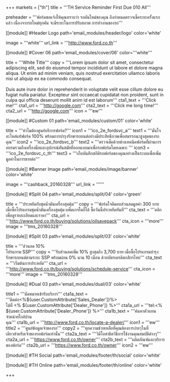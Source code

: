 +++
markets = ["th"]
title = '''TH Service Reminder First Due 010 All'''

preheader = '''ฟอร์ดขอแจ้งให้คุณทราบว่า รถคันใหม่ของคุณ ถึงกำหนดตรวจเช็คระยะครั้งแรกแล้ว เนื่องจากรถใหม่ทุกคัน จะมีระยะในการปรับสภาพ การทำงานของรถ'''

[[module]] #Header Logo
path='email_modules/header/logo'
color='white'

  image = '''white'''
  url_link = '''http://www.ford.co.th'''

[[module]] #Cover 06
path='email_modules/cover/06'
color='''white'''

  title = '''White Title'''
  copy = '''Lorem ipsum dolor sit amet, consectetur adipiscing elit, sed do eiusmod tempor incididunt ut labore et dolore magna aliqua. Ut enim ad minim veniam, quis nostrud exercitation ullamco laboris nisi ut aliquip ex ea commodo consequat.<br><br>Duis aute irure dolor in reprehenderit in voluptate velit esse cillum dolore eu fugiat nulla pariatur. Excepteur sint occaecat cupidatat non proident, sunt in culpa qui officia deserunt mollit anim id est laborum'''
  cta1_text = '''Click me!'''
  cta1_url = '''http://google.com'''
  cta2_text = '''Click me long time!'''
  cta2_url = '''http://google.com'''
  icon = '''ew'''

[[module]] #Custom 01
path='email_modules/custom/01'
color='white'

  title = '''ทำไมต้องศูนย์บริการฟอร์ด?'''
  icon1 = '''ico_2e_fordsvc_a'''
  text1 = '''มั่นใจอะไหล่แท้ฟอร์ด&#65279; 100% &#65279;พร้อมการบำรุงรักษารถยนต์&#65279;อย่างมีประสิทธิภาพเพื่อ&#65279;สมรรถนะสูงสุดของรถคุณ'''
  icon2 = '''ico_2e_fordsvc_b'''
  text2 = '''ตรวจเช็คด้วยช่างเทคนิค&#65279;ฟอร์ดที่ผ่านการอบรม&#65279;รวมถึงเครื่องมือและอุปกรณ์&#65279;ทันสมัยที่ออกแบบมาเพื่อ&#65279;รถฟอร์ดโดยเฉพาะ '''
  icon3 = '''ico_2e_fordsvc_c_th'''
  text3 = '''เก็บบันทึกสถิติรถฟอร์ด&#65279;ของคุณอย่างเป็นระบบ&#65279;เพื่อเพิ่มมูลค่าในการขายต่อ'''

[[module]] #Banner Image
path='email_modules/image/banner'
color='white'

  image = '''cashback_20160328'''
  url_link = ''''''

[[module]] #Split 04
path='email_modules/split/04'
color='green'

  title = '''ประหยัดกับชุดน้ำมันเครื่องสุดคุ้ม'''
  copy = '''ฟอร์ดใจดีมอบส่วนลดมูลค่า 300 บาท เมื่อซื้อโปรแกรมชุดน้ำมันเครื่องสุดคุ้ม แพ็คเกจใดก็ได้ ซื้อวันนี้ประหยัดทันที'''
  cta_text = '''คลิกเพื่อดูรายละเอียดและราคา'''
  cta_url = '''http://www.ford.co.th/buying/solutions/oilsavepack'''
  cta_icon = '''more'''
  image = '''tms_20160328'''

[[module]] #Split 03
path='email_modules/split/03'
color='white'

  title = '''ส่วนลด 10%<br/>โปรแกรม SSP'''
  copy = '''รับส่วนลดเพิ่ม 10% สูงสุดถึง 3,700 บาท เมื่อซื้อโปรแกรมบำรุงรักษารถยนต์ตามระยะ SSP พร้อมผ่อน 0% นาน 10 เดือน ด้วยบัตรเครดิตกสิกรไทย'''
  cta_text = '''เริ่มต้นการประหยัด'''
  cta_url = '''http://www.ford.co.th/buying/solutions/schedule-service'''
  cta_icon = '''more'''
  image = '''tms_20160328'''

[[module]] #Dual 03
path='email_modules/dual/03'
color='white'

  title1 = '''นัดหมายเข้ารับบริการ'''
  cta1a_text = '''ติดต่อ<%${user.CustomAttribute['Sales_Dealer']}%><br/>ได้ที่ <% ${user.CustomAttribute['Dealer_Phone']} %>'''
  cta1a_url = '''tel:<% ${user.CustomAttribute['Dealer_Phone']} %>'''
  cta1b_text = '''ค้นหาตัวแทนจำหน่ายใกล้บ้าน<br/>คุณ'''
  cta1b_url = '''http://www.ford.co.th/locate-a-dealer/'''
  icon1 = '''ew'''
  title2 = '''ศูนย์ข้อมูลเจ้าของรถ'''
  copy2 = '''ทุกความช่วยเหลือที่คุณต้องการง่ายๆ&#65279;ในที่เดียว&#65279;สำหรับเจ้าของรถฟอร์ดเท่านั้น'''
  cta2a_text = '''วิดีโอสาธิตวิธีการใช้งาน&#65279;คุณสมบัติต่างๆ'''
  cta2a_url = '''https://www.ford.co.th/owner'''
  cta2b_text = '''ผลิตภัณฑ์และบริการของฟอร์ด'''
  cta2b_url = '''https://www.ford.co.th/owner'''
  icon2 = '''ew'''


[[module]] #TH Social
path='email_modules/footer/th/social'
color='white'

[[module]] #TH Online
path='email_modules/footer/th/online'
color='white'

+++